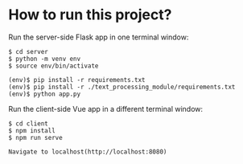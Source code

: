 # How to run this project?

Run the server-side Flask app in one terminal window:


    $ cd server
    $ python -m venv env
    $ source env/bin/activate
    
    (env)$ pip install -r requirements.txt
    (env)$ pip install -r ./text_processing_module/requirements.txt
    (env)$ python app.py


Run the client-side Vue app in a different terminal window:


    $ cd client
    $ npm install
    $ npm run serve
    
    Navigate to localhost(http://localhost:8080)
